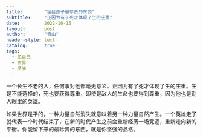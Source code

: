 ```yaml
---
title:        "留给孩子最珍贵的东西"
subtitle:     "正因为有了死才体现了生的庄重"
date:         2022-10-15
layout:       post
author:       "青山"
header-style: text
catalog:      true
tags:
  - 见自己
  - 世界
  - 坚强
---
```


一个长生不老的人，任何事对他都毫无意义。正因为有了死才体现了生的庄重。生是不能选择的，死也要获得尊重，即使是敌人的生命也要得到尊重，因为他也是别人眼里的英雄。

如果世界是平的，一种力量自然消失就意味着另一种力量自然产生。一个英雄走了就代表一个时代结束了，在新的时代产生之前会重新经历一场竞逐，重新走向新的平衡。你能留下来的最珍贵的东西，就是你坚强的品格。